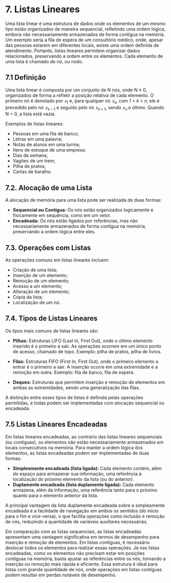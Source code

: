 # 7. Listas Lineares 

Uma lista linear é uma estrutura de dados onde os elementos de um mesmo tipo estão organizados de maneira sequencial, refletindo uma ordem lógica, embora não necessariamente armazenados de forma contígua na memória. Um exemplo seria a fila de espera de um consultório médico, onde, apesar das pessoas estarem em diferentes locais, existe uma ordem definida de atendimento. Portanto, listas lineares permitem organizar dados relacionados, preservando a ordem entre os elementos. Cada elemento de uma lista é chamado de nó, ou nodo.

## 7.1 Definição

Uma lista linear é composta por um conjunto de N nós, onde N ≥ 0, organizados de forma a refletir a posição relativa de cada elemento. O primeiro nó é denotado por $𝑥_1$ e, para qualquer nó $𝑥_𝑘$, com 1 < 𝑘 < 𝑛, ele é precedido pelo nó $𝑥_{𝑘−1}$ e seguido pelo nó $𝑥_{𝑘+1}$, sendo $𝑥_𝑛$ o último. Quando N = 0, a lista está vazia.

Exemplos de listas lineares:

- Pessoas em uma fila de banco;
- Letras em uma palavra;
- Notas de alunos em uma turma;
- Itens de estoque de uma empresa;
- Dias da semana;
- Vagões de um trem;
- Pilha de pratos;
- Cartas de baralho.

## 7.2. Alocação de uma Lista

A alocação de memória para uma lista pode ser realizada de duas formas:

- **Sequencial ou Contígua:** Os nós estão organizados logicamente e fisicamente em sequência, como em um vetor.
- **Encadeada:** Os nós estão ligados por referências, mas não necessariamente armazenados de forma contígua na memória, preservando a ordem lógica entre eles.

## 7.3. Operações com Listas

As operações comuns em listas lineares incluem:

- Criação de uma lista;
- Inserção de um elemento;
- Remoção de um elemento;
- Acesso a um elemento;
- Alteração de um elemento;
- Cópia da lista;
- Localização de um nó.

## 7.4. Tipos de Listas Lineares

Os tipos mais comuns de listas lineares são:

- **Pilhas:** Estruturas LIFO (Last In, First Out), onde o último elemento inserido é o primeiro a sair. As operações ocorrem em um único ponto de acesso, chamado de topo. Exemplo: pilha de pratos, pilha de livros.

- **Filas:** Estruturas FIFO (First In, First Out), onde o primeiro elemento a entrar é o primeiro a sair. A inserção ocorre em uma extremidade e a remoção em outra. Exemplo: fila de banco, fila de espera.

- **Deques:** Estruturas que permitem inserção e remoção de elementos em ambas as extremidades, sendo uma generalização das filas.

A distinção entre esses tipos de listas é definida pelas operações permitidas, e todas podem ser implementadas com alocação sequencial ou encadeada.

## 7.5 Listas Lineares Encadeadas

Em listas lineares encadeadas, ao contrário das listas lineares sequenciais (ou contíguas), os elementos não estão necessariamente armazenados em locais consecutivos na memória. Para manter a ordem lógica dos elementos, as listas encadeadas podem ser implementadas de duas formas:

- **Simplesmente encadeada (lista ligada):** Cada elemento contém, além do espaço para armazenar sua informação, uma referência à localização do próximo elemento da lista (ou do anterior).
- **Duplamente encadeada (lista duplamente ligada):** Cada elemento armazena, além da informação, uma referência tanto para o próximo quanto para o elemento anterior da lista.

A principal vantagem da lista duplamente encadeada sobre a simplesmente encadeada é a facilidade de navegação em ambos os sentidos (do início para o fim e vice-versa), o que facilita operações como inclusão e remoção de nós, reduzindo a quantidade de variáveis auxiliares necessárias.

Em comparação com as listas sequenciais, as listas encadeadas apresentam uma vantagem significativa em termos de desempenho para inserção e remoção de elementos. Em listas contíguas, é necessário deslocar todos os elementos para realizar essas operações. Já nas listas encadeadas, como os elementos não precisam estar em posições contíguas na memória, basta ajustar as referências entre os nós, tornando a inserção ou remoção mais rápida e eficiente. Essa estrutura é ideal para listas com grande quantidade de nós, onde operações em listas contíguas podem resultar em perdas notáveis de desempenho.